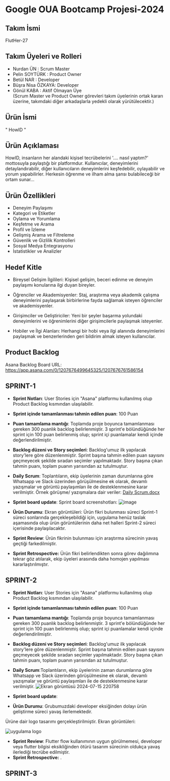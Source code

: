 # Google OUA Bootcamp Projesi-2024

## Takım İsmi 
FlutHer-27

## Takım Üyeleri ve Rolleri
- Nurdan ÜN  :  Scrum Master
- Pelin SOYTÜRK  :  Product Owner
- Betül NAR :  Developer  
- Büşra Nisa ÖZKAYA:   Developer  
- Gönül KABA :  Aktif Olmayan Üye </br>
  (Scrum Master ve Product Owner görevleri takım üyelerinin ortak kararı üzerine, takımdaki diğer arkadaşlarla yedekli olarak yürütülecektir.)

## Ürün İsmi
" HowID "

## Ürün Açıklaması
HowID, insanların her alandaki kişisel tecrübelerini '.... nasıl yaptım?' mottosuyla paylaştığı bir platformdur. Kullanıcılar, deneyimlerini detaylandırabilir, diğer kullanıcıların deneyimlerini keşfedebilir, oylayabilir ve yorum yapabilirler. Herkesin öğrenme ve ilham alma şansı bulabileceği bir ortam sunar...

## Ürün Özellikleri
- Deneyim Paylaşımı
- Kategori ve Etiketler
- Oylama ve Yorumlama
- Keşfetme ve Arama
- Profil ve İzleme
- Gelişmiş Arama ve Filtreleme
- Güvenlik ve Gizlilik Kontrolleri
- Sosyal Medya Entegrasyonu
- İstatistikler ve Analizler
  
## Hedef Kitle
- Bireysel Gelişim İlgilileri: Kişisel gelişim, beceri edinme ve deneyim paylaşımı konularına ilgi duyan bireyler.

- Öğrenciler ve Akademisyenler: Staj, araştırma veya akademik çalışma deneyimlerini paylaşarak birbirlerine fayda sağlamak isteyen öğrenciler ve akademisyenler.

- Girişimciler ve Geliştiriciler: Yeni bir şeyler başarma yolundaki deneyimlerini ve öğrenimlerini diğer girişimcilerle paylaşmak isteyenler.

- Hobiler ve İlgi Alanları: Herhangi bir hobi veya ilgi alanında deneyimlerini paylaşmak ve benzerlerinden geri bildirim almak isteyen kullanıcılar.
  
## Product Backlog
Asana Backlog Board URL: https://app.asana.com/0/1207676499645325/1207676761586154


## SPRINT-1 </br>
  - **Sprint Notları**: User Stories için "Asana" platformu kullanılmış olup Product Backlog kısmından ulaşılabilir. 

- **Sprint içinde tamamlanması tahmin edilen puan**: 100 Puan

- **Puan tamamlama mantığı**: Toplamda proje boyunca tamamlanması gereken 300 puanlık backlog belirlenmiştir. 3 sprint'e bölündüğünde her sprint için 100 puan belirlenmiş olup; sprint içi puanlamalar kendi içinde değerlendirilmiştir.

- **Backlog düzeni ve Story seçimleri**: Backlog'umuz ilk yapılacak story'lere göre düzenlenmiştir. Sprint başına tahmin edilen puan sayısını geçmeyecek şekilde sıradan seçimler yapılmaktadır. Story başına çıkan tahmin puanı, toplam puanın yarısından az tutulmuştur. 


- **Daily Scrum**:
Toplantıların, ekip üyelerinin zaman durumlarına göre Whatsapp ve Slack üzerinden görüşülmesine ek olarak, devamlı yazışmalar ve görüntü paylaşımları ile de desteklenmesine karar verilmiştir. Örnek görüşme/ yazışmalara dair veriler:
[Daily Scrum.docx](https://github.com/user-attachments/files/16120537/Daily.Scrum.docx)


- **Sprint board update**: Sprint board screenshotları:
![image](https://github.com/FlutHer-27/FlutHer-27-OUA-Bootcamp24/assets/173944471/98bade8f-683a-49e1-ad6d-f632c125ccb1)





- **Ürün Durumu**: Ekran görüntüleri:
Ürün fikri bulunması süreci Sprint-1 süreci sonlarında gerçekleşebildiği için, uygulama henüz taslak aşamasında olup ürün görüntülerinin daha net halleri Sprint-2 süreci içerisinde paylaşılacaktır.

- **Sprint Review**:
  Ürün fikrinin bulunması için araştırma sürecinin yavaş geçtiği farkedilmiştir. 
- **Sprint Retrospective:**
  Ürün fikri belirlendikten sonra görev dağılımına tekrar göz atılarak, ekip üyeleri arasında daha homojen yapılması kararlaştırılmıştır.




## SPRINT-2 </br>
- **Sprint Notları**: User Stories için "Asana" platformu kullanılmış olup Product Backlog kısmından ulaşılabilir. 

- **Sprint içinde tamamlanması tahmin edilen puan**: 100 Puan

- **Puan tamamlama mantığı**: Toplamda proje boyunca tamamlanması gereken 300 puanlık backlog belirlenmiştir. 3 sprint'e bölündüğünde her sprint için 100 puan belirlenmiş olup; sprint içi puanlamalar kendi içinde değerlendirilmiştir.

- **Backlog düzeni ve Story seçimleri**: Backlog'umuz ilk yapılacak story'lere göre düzenlenmiştir. Sprint başına tahmin edilen puan sayısını geçmeyecek şekilde sıradan seçimler yapılmaktadır. Story başına çıkan tahmin puanı, toplam puanın yarısından az tutulmuştur.
  
- **Daily Scrum**:Toplantıların, ekip üyelerinin zaman durumlarına göre Whatsapp ve Slack üzerinden görüşülmesine ek olarak, devamlı yazışmalar ve görüntü paylaşımları ile de desteklenmesine karar verilmiştir. 
![Ekran görüntüsü 2024-07-15 220758](https://github.com/user-attachments/assets/8793159f-00c2-44c4-8322-0d3df9fd0103)


- **Sprint board update**: 

- **Ürün Durumu**:
Grubumuzdaki developer eksiğinden dolayı ürün geliştirme süreci yavaş ilerlemektedir.


Ürüne dair logo tasarımı gerçekleştirilmiştir. Ekran görüntüleri:


![uygulama logo](https://github.com/user-attachments/assets/6d5ed6d5-173e-4b16-9b20-180a86fe0c0d)


- **Sprint Review**:
  Flutter flow kullanımının uygun görülmemesi, developer veya flutter bilgisi eksikliğinden ötürü tasarım sürecinin oldukça yavaş ilerlediği tecrübe edilmiştir.
- **Sprint Retrospective:**
 .



## SPRINT-3 </br>

